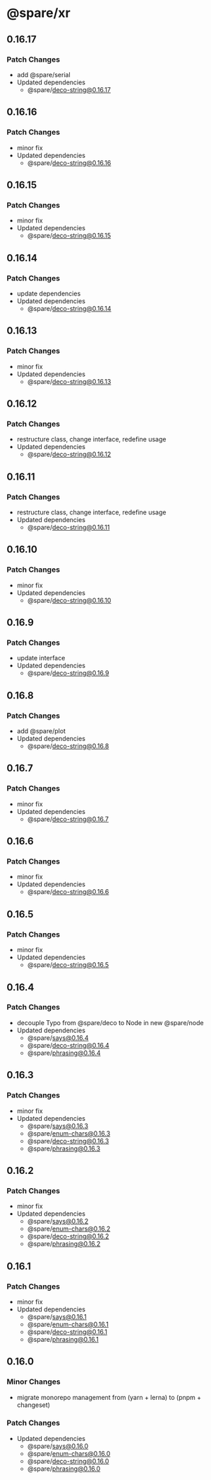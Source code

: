 # @spare/xr

## 0.16.17

### Patch Changes

- add @spare/serial
- Updated dependencies
  - @spare/deco-string@0.16.17

## 0.16.16

### Patch Changes

- minor fix
- Updated dependencies
  - @spare/deco-string@0.16.16

## 0.16.15

### Patch Changes

- minor fix
- Updated dependencies
  - @spare/deco-string@0.16.15

## 0.16.14

### Patch Changes

- update dependencies
- Updated dependencies
  - @spare/deco-string@0.16.14

## 0.16.13

### Patch Changes

- minor fix
- Updated dependencies
  - @spare/deco-string@0.16.13

## 0.16.12

### Patch Changes

- restructure class, change interface, redefine usage
- Updated dependencies
  - @spare/deco-string@0.16.12

## 0.16.11

### Patch Changes

- restructure class, change interface, redefine usage
- Updated dependencies
  - @spare/deco-string@0.16.11

## 0.16.10

### Patch Changes

- minor fix
- Updated dependencies
  - @spare/deco-string@0.16.10

## 0.16.9

### Patch Changes

- update interface
- Updated dependencies
  - @spare/deco-string@0.16.9

## 0.16.8

### Patch Changes

- add @spare/plot
- Updated dependencies
  - @spare/deco-string@0.16.8

## 0.16.7

### Patch Changes

- minor fix
- Updated dependencies
  - @spare/deco-string@0.16.7

## 0.16.6

### Patch Changes

- minor fix
- Updated dependencies
  - @spare/deco-string@0.16.6

## 0.16.5

### Patch Changes

- minor fix
- Updated dependencies
  - @spare/deco-string@0.16.5

## 0.16.4

### Patch Changes

- decouple Typo from @spare/deco to Node in new @spare/node
- Updated dependencies
  - @spare/says@0.16.4
  - @spare/deco-string@0.16.4
  - @spare/phrasing@0.16.4

## 0.16.3

### Patch Changes

- minor fix
- Updated dependencies
  - @spare/says@0.16.3
  - @spare/enum-chars@0.16.3
  - @spare/deco-string@0.16.3
  - @spare/phrasing@0.16.3

## 0.16.2

### Patch Changes

- minor fix
- Updated dependencies
  - @spare/says@0.16.2
  - @spare/enum-chars@0.16.2
  - @spare/deco-string@0.16.2
  - @spare/phrasing@0.16.2

## 0.16.1

### Patch Changes

- minor fix
- Updated dependencies
  - @spare/says@0.16.1
  - @spare/enum-chars@0.16.1
  - @spare/deco-string@0.16.1
  - @spare/phrasing@0.16.1

## 0.16.0

### Minor Changes

- migrate monorepo management from (yarn + lerna) to (pnpm + changeset)

### Patch Changes

- Updated dependencies
  - @spare/says@0.16.0
  - @spare/enum-chars@0.16.0
  - @spare/deco-string@0.16.0
  - @spare/phrasing@0.16.0
